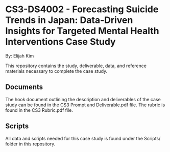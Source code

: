 # CS3-DS4002 - Forecasting Suicide Trends in Japan: Data-Driven Insights for Targeted Mental Health Interventions Case Study
By: Elijah Kim

This repository contains the study, deliverable, data, and reference materials necessary to complete the case study.

## Documents
The hook document outlining the description and deliverables of the case study can be found in the CS3 Prompt and Deliverable.pdf file. The rubric is found in the CS3 Rubric.pdf file. 

## Scripts
All data and scripts needed for this case study is found under the Scripts/ folder in this repository.

